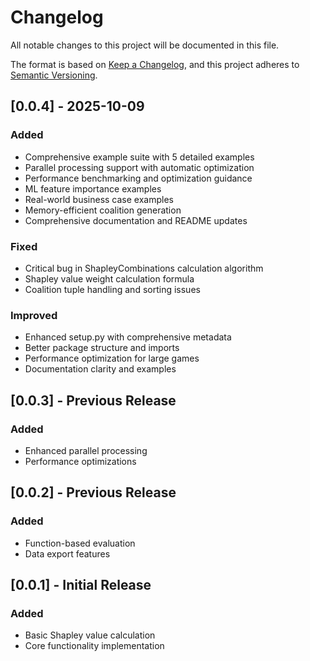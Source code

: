 # Changelog

All notable changes to this project will be documented in this file.

The format is based on [Keep a Changelog](https://keepachangelog.com/en/1.0.0/),
and this project adheres to [Semantic Versioning](https://semver.org/spec/v2.0.0.html).

## [0.0.4] - 2025-10-09

### Added
- Comprehensive example suite with 5 detailed examples
- Parallel processing support with automatic optimization
- Performance benchmarking and optimization guidance
- ML feature importance examples
- Real-world business case examples
- Memory-efficient coalition generation
- Comprehensive documentation and README updates

### Fixed
- Critical bug in ShapleyCombinations calculation algorithm
- Shapley value weight calculation formula
- Coalition tuple handling and sorting issues

### Improved
- Enhanced setup.py with comprehensive metadata
- Better package structure and imports
- Performance optimization for large games
- Documentation clarity and examples

## [0.0.3] - Previous Release

### Added
- Enhanced parallel processing
- Performance optimizations

## [0.0.2] - Previous Release

### Added
- Function-based evaluation
- Data export features

## [0.0.1] - Initial Release

### Added
- Basic Shapley value calculation
- Core functionality implementation